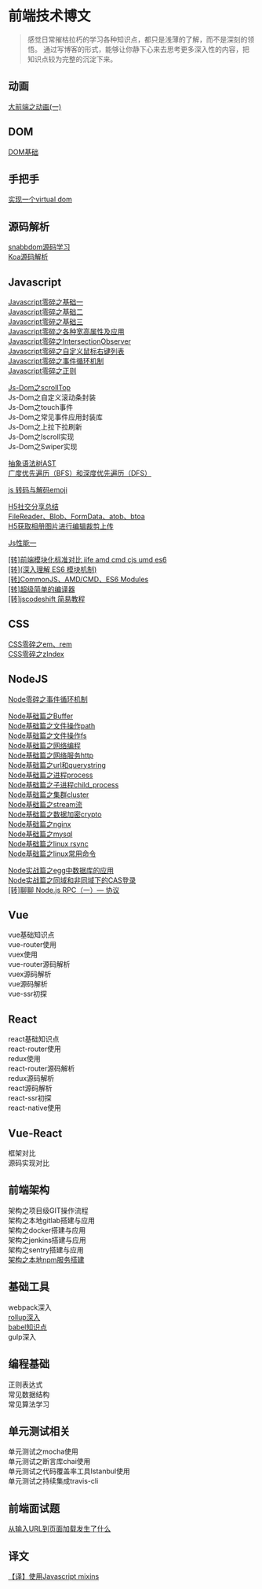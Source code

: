 # 前端技术博文
> 感觉日常摧枯拉朽的学习各种知识点，都只是浅薄的了解，而不是深刻的领悟。
> 通过写博客的形式，能够让你静下心来去思考更多深入性的内容，把知识点较为完整的沉淀下来。     

## 动画    
[大前端之动画(一)](https://github.com/kekobin/blog/issues/8)    

## DOM            
[DOM基础](https://github.com/kekobin/blog/issues/19)   

## 手把手               
[实现一个virtual dom](https://github.com/kekobin/blog/issues/68)

## 源码解析           
[snabbdom源码学习](https://github.com/kekobin/blog/issues/65)        
[Koa源码解析](https://github.com/kekobin/blog/issues/41)              

## Javascript            
[Javascript零碎之基础一](https://github.com/kekobin/blog/issues/48)   
[Javascript零碎之基础二](https://github.com/kekobin/blog/issues/49)   
[Javascript零碎之基础三](https://github.com/kekobin/blog/issues/50)   
[Javascript零碎之各种宽高属性及应用](https://github.com/kekobin/blog/issues/1)   
[Javascript零碎之IntersectionObserver](https://github.com/kekobin/blog/issues/2)   
[Javascript零碎之自定义鼠标右键列表](https://github.com/kekobin/blog/issues/5)     
[Javascript零碎之事件循环机制](https://github.com/kekobin/blog/issues/51)     
[Javascript零碎之正则](https://github.com/kekobin/blog/issues/18)                     

[Js-Dom之scrollTop](https://github.com/kekobin/blog/issues/7)   
Js-Dom之自定义滚动条封装      
Js-Dom之touch事件         
Js-Dom之常见事件应用封装库   
Js-Dom之上拉下拉刷新     
Js-Dom之Iscroll实现    
Js-Dom之Swiper实现    

[抽象语法树AST](https://github.com/kekobin/blog/issues/59)             
[广度优先遍历（BFS）和深度优先遍历（DFS）](https://github.com/kekobin/blog/issues/66)       

[js 转码与解码emoji](https://github.com/kekobin/blog/issues/69)  

[H5社交分享总结](https://github.com/kekobin/blog/issues/42)  
[FileReader、Blob、FormData、atob、btoa](https://github.com/kekobin/blog/issues/44)     
[H5获取相册图片进行编辑裁剪上传](https://github.com/kekobin/blog/issues/43)     

[Js性能一](https://github.com/kekobin/blog/issues/20) 

[[转]前端模块化标准对比 iife amd cmd cjs umd es6](https://github.com/kekobin/blog/issues/55)           
[[转](深入理解 ES6 模块机制) ](https://github.com/kekobin/blog/issues/56)    
[[转]CommonJS、AMD/CMD、ES6 Modules](https://github.com/kekobin/blog/issues/57)    
[[转]超级简单的编译器](https://github.com/kekobin/blog/issues/60)     
[[转]jscodeshift 简易教程](https://github.com/kekobin/blog/issues/62)     

## CSS
[CSS零碎之em、rem](https://github.com/kekobin/blog/issues/4)    
[CSS零碎之zIndex](https://github.com/kekobin/blog/issues/6)   

## NodeJS     
[Node零碎之事件循环机制](https://github.com/kekobin/blog/issues/52)   

[Node基础篇之Buffer](https://github.com/kekobin/blog/issues/30)   
[Node基础篇之文件操作path](https://github.com/kekobin/blog/issues/16)   
[Node基础篇之文件操作fs](https://github.com/kekobin/blog/issues/9)   
[Node基础篇之网络编程](https://github.com/kekobin/blog/issues/32)    
[Node基础篇之网络服务http](https://github.com/kekobin/blog/issues/33)     
[Node基础篇之url和querystring](https://github.com/kekobin/blog/issues/34)    
[Node基础篇之进程process](https://github.com/kekobin/blog/issues/35)    
[Node基础篇之子进程child_process](https://github.com/kekobin/blog/issues/36)  
[Node基础篇之集群cluster](https://github.com/kekobin/blog/issues/38)  
[Node基础篇之stream流](https://github.com/kekobin/blog/issues/39)  
[Node基础篇之数据加密crypto](https://github.com/kekobin/blog/issues/40)         
[Node基础篇之nginx](https://github.com/kekobin/blog/issues/12)    
[Node基础篇之mysql](https://github.com/kekobin/blog/issues/11)      
[Node基础篇之linux rsync](https://github.com/kekobin/blog/issues/10)        
[Node基础篇之linux常用命令](https://github.com/kekobin/blog/issues/24)     

[Node实战篇之egg中数据库的应用](https://github.com/kekobin/blog/issues/15)  
[Node实战篇之同域和非同域下的CAS登录](https://github.com/kekobin/blog/issues/28)  
[[转]聊聊 Node.js RPC（一）— 协议](https://github.com/kekobin/blog/issues/31)     

## Vue           
vue基础知识点           
vue-router使用            
vuex使用            
vue-router源码解析        
vuex源码解析                    
vue源码解析             
vue-ssr初探                

## React      
react基础知识点         
react-router使用     
redux使用           
react-router源码解析              
redux源码解析               
react源码解析             
react-ssr初探            
react-native使用             

## Vue-React             
框架对比            
源码实现对比                 

## 前端架构
架构之项目级GIT操作流程   
架构之本地gitlab搭建与应用        
架构之docker搭建与应用     
架构之jenkins搭建与应用     
架构之sentry搭建与应用       
[架构之本地npm服务搭建](https://github.com/kekobin/blog/issues/26)       

## 基础工具       
webpack深入            
[rollup深入](https://github.com/kekobin/blog/issues/58)    
[babel知识点](https://github.com/kekobin/blog/issues/63)     
gulp深入              

## 编程基础         
正则表达式          
常见数据结构         
常见算法学习              

## 单元测试相关   
单元测试之mocha使用   
单元测试之断言库chai使用   
单元测试之代码覆盖率工具Istanbul使用      
单元测试之持续集成travis-cli   

## 前端面试题      
[从输入URL到页面加载发生了什么](https://github.com/kekobin/blog/issues/70)

## 译文
[【译】使用Javascript mixins](https://github.com/kekobin/blog/issues/3)
